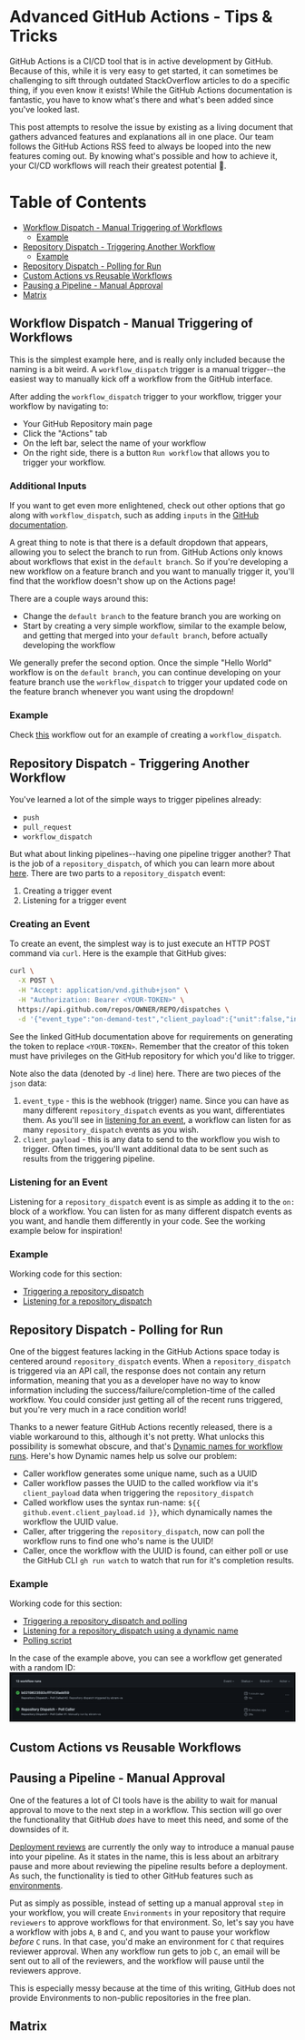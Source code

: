 # Advanced GitHub Actions - Tips & Tricks

GitHub Actions is a CI/CD tool that is in active development by GitHub.  Because of this, while it is very easy to get started, it can sometimes be challenging to sift through outdated StackOverflow articles to do a specific thing, if you even know it exists!  While the GitHub Actions documentation is fantastic, you have to know what's there and what's been added since you've looked last.

This post attempts to resolve the issue by existing as a living document that gathers advanced features and explanations all in one place.  Our team follows the GitHub Actions RSS feed to always be looped into the new features coming out.  By knowing what's possible and how to achieve it, your CI/CD workflows will reach their greatest potential :muscle:.

# Table of Contents
- [Workflow Dispatch - Manual Triggering of Workflows](#workflow-dispatch---manual-triggering-of-workflows)
    - [Example](#example)
- [Repository Dispatch - Triggering Another Workflow](#repository-dispatch---triggering-another-workflow)
    - [Example](#example-1)
- [Repository Dispatch - Polling for Run](#repository-dispatch---polling-for-run)
- [Custom Actions vs Reusable Workflows](#custom-actions-vs-reusable-workflows)
- [Pausing a Pipeline - Manual Approval](#pausing-a-pipeline---manual-approval)
- [Matrix](#matrix)

## Workflow Dispatch - Manual Triggering of Workflows

This is the simplest example here, and is really only included because the naming is a bit weird.  A `workflow_dispatch` trigger is a manual trigger--the easiest way to manually kick off a workflow from the GitHub interface.

After adding the `workflow_dispatch` trigger to your workflow, trigger your workflow by navigating to:

- Your GitHub Repository main page
- Click the "Actions" tab
- On the left bar, select the name of your workflow
- On the right side, there is a button `Run workflow` that allows you to trigger your workflow.

### Additional Inputs
If you want to get even more enlightened, check out other options that go along with  `workflow_dispatch`, such as adding `inputs` in the [GitHub documentation](https://docs.github.com/en/actions/using-workflows/events-that-trigger-workflows#workflow_dispatch).

A great thing to note is that there is a default dropdown that appears, allowing you to select the branch to run from.  GitHub Actions only knows about workflows that exist in the `default branch`.  So if you're developing a new workflow on a feature branch and you want to manually trigger it, you'll find that the workflow doesn't show up on the Actions page!

There are a couple ways around this:

- Change the `default branch` to the feature branch you are working on
- Start by creating a very simple workflow, similar to the example below, and getting that merged into your `default branch`, before actually developing the workflow

We generally prefer the second option.  Once the simple "Hello World" workflow is on the `default branch`, you can continue developing on your feature branch use the `workflow_dispatch` to trigger your updated code on the feature branch whenever you want using the dropdown!

### Example

Check [this](./.github/workflows/workflow_dispatch.yaml) workflow out for an example of creating a `workflow_dispatch`.

## Repository Dispatch - Triggering Another Workflow

You've learned a lot of the simple ways to trigger pipelines already:

- `push`
- `pull_request`
- `workflow_dispatch`

But what about linking pipelines--having one pipeline trigger another?  That is the job of a `repository_dispatch`, of which you can learn more about [here](https://docs.github.com/en/rest/repos/repos#create-a-repository-dispatch-event).
There are two parts to a `repository_dispatch` event:

1. Creating a trigger event
1. Listening for a trigger event

### Creating an Event

To create an event, the simplest way is to just execute an HTTP POST command via `curl`.  Here is the example that GitHub gives:

```bash
curl \
  -X POST \
  -H "Accept: application/vnd.github+json" \
  -H "Authorization: Bearer <YOUR-TOKEN>" \
  https://api.github.com/repos/OWNER/REPO/dispatches \
  -d '{"event_type":"on-demand-test","client_payload":{"unit":false,"integration":true}}'
```

See the linked GitHub documentation above for requirements on generating the token to replace `<YOUR-TOKEN>`.  Remember that the creator of this token must have privileges on the GitHub repository for which you'd like to trigger.

Note also the data (denoted by `-d` line) here.  There are two pieces of the `json` data:

1. `event_type` - this is the webhook (trigger) name.  Since you can have as many different `repository_dispatch` events as you want, differentiates them.  As you'll see in [listening for an event](#listening-for-an-event), a workflow can listen for as many `repository_dispatch` events as you wish.
2. `client_payload` - this is any data to send to the workflow you wish to trigger.  Often times, you'll want additional data to be sent such as results from the triggering pipeline.

### Listening for an Event

Listening for a `repository_dispatch` event is as simple as adding it to the `on:` block of a workflow.  You can listen for as many different dispatch events as you want, and handle them differently in your code.  See the working example below for inspiration!

### Example

Working code for this section:

- [Triggering a repository_dispatch](./.github/workflows/repository_dispatch_trigger.yaml)
- [Listening for a repository_dispatch](./.github/workflows/repository_dispatch_listener.yaml)

## Repository Dispatch - Polling for Run

One of the biggest features lacking in the GitHub Actions space today is centered around `repository_dispatch` events.  When a `repository_dispatch` is triggered via an API call, the response does not contain any return information, meaning that you as a developer have no way to know information including the success/failure/completion-time of the called workflow.  You could consider just getting all of the recent runs triggered, but you're very much in a race condition world!

Thanks to a newer feature GitHub Actions recently released, there is a viable workaround to this, although it's not pretty.  What unlocks this possibility is somewhat obscure, and that's [Dynamic names for workflow runs](https://github.blog/changelog/2022-09-26-github-actions-dynamic-names-for-workflow-runs/).  Here's how Dynamic names help us solve our problem:

- Caller workflow generates some unique name, such as a UUID
- Caller workflow passes the UUID to the called workflow via it's `client_payload` data when triggering the `repository_dispatch`
- Called workflow uses the syntax run-name: `${{ github.event.client_payload.id }}`, which dynamically names the workflow the UUID value.
- Caller, after triggering the `repository_dispatch`, now can poll the workflow runs to find one who's name is the UUID!
- Caller, once the workflow with the UUID is found, can either poll or use the GitHub CLI `gh run watch` to watch that run for it's completion results.

### Example

Working code for this section:

- [Triggering a repository_dispatch and polling](./.github/workflows/repository_dispatch_caller.yaml)
- [Listening for a repository_dispatch using a dynamic name](./.github/workflows/repository_dispatch_called.yaml)
- [Polling script](./.github/scripts/workflow-status.sh)

In the case of the example above, you can see a workflow get generated with a random ID:
![example](poll_example.png)

## Custom Actions vs Reusable Workflows

## Pausing a Pipeline - Manual Approval

One of the features a lot of CI tools have is the ability to wait for manual approval to move to the next step in a workflow.  This section will go over the functionality that GitHub _does_ have to meet this need, and some of the downsides of it.

[Deployment reviews](https://docs.github.com/en/actions/managing-workflow-runs/reviewing-deployments) are currently the only way to introduce a manual pause into your pipeline.  As it states in the name, this is less about an arbitrary pause and more about reviewing the pipeline results before a deployment.  As such, the functionality is tied to other GitHub features such as [environments](https://docs.github.com/en/actions/deployment/targeting-different-environments/using-environments-for-deployment).

Put as simply as possible, instead of setting up a manual approval `step` in your workflow, you will create `Environments` in your repository that require `reviewers` to approve workflows for that environment.  So, let's say you have a workflow with jobs `A`, `B` and `C`, and you want to pause your workflow _before_ `C` runs.  In that case, you'd make an environment for `C` that requires reviewer approval.  When any workflow run gets to job `C`, an email will be sent out to all of the reviewers, and the workflow will pause until the reviewers approve.

This is especially messy because at the time of this writing, GitHub does not provide Environments to non-public repositories in the free plan.

## Matrix

